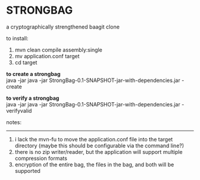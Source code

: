 STRONGBAG
=========
a cryptographically strengthened baagit clone

to install:

1. mvn clean compile assembly:single
2. mv application.conf target
3. cd target

<b>to create a strongbag</b><br />
java -jar java -jar StrongBag-0.1-SNAPSHOT-jar-with-dependencies.jar -create <baglocation> <source directory>

<b>to verify a strongbag</b><br />
java -jar java -jar StrongBag-0.1-SNAPSHOT-jar-with-dependencies.jar -verifyvalid <baglocation>

notes:
______
1. i lack the mvn-fu to move the application.conf file into the target directory (maybe this should be configurable via the command line?)<br />
2. there is no zip writer/reader, but the application will support multiple compression formats
3. encryption of the entire bag, the files in the bag, and both will be supported
